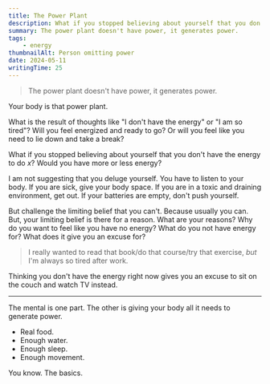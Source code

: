 ```yaml
---
title: The Power Plant
description: What if you stopped believing about yourself that you don't have the energy right now?
summary: The power plant doesn't have power, it generates power.
tags:
    - energy
thumbnailAlt: Person omitting power
date: 2024-05-11
writingTime: 25
---
```


> The power plant doesn't have power, it generates power.

Your body is that power plant.

What is the result of thoughts like "I don't have the energy" or "I am so tired"?
Will you feel energized and ready to go?
Or will you feel like you need to lie down and take a break?

What if you stopped believing about yourself that you don't have the energy to
do _x_?
Would you have more or less energy?

I am not suggesting that you deluge yourself.
You have to listen to your body.
If you are sick, give your body space.
If you are in a toxic and draining environment, get out.
If your batteries are empty, don't push yourself.

But challenge the limiting belief that you can't.
Because usually you can.
But, your limiting belief is there for a reason.
What are your reasons?
Why do you want to feel like you have no energy?
What do you not have energy for?
What does it give you an excuse for?

> I really wanted to read that book/do that course/try that exercise, _but_ I'm always so tired after work.

Thinking you don't have the energy right now gives you an excuse to sit on the couch and watch TV instead.

---

The mental is one part.
The other is giving your body all it needs to generate power.

- Real food.
- Enough water.
- Enough sleep.
- Enough movement.

You know.
The basics.
